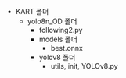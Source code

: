 - KART 폴더 
	- yolo8n_OD 폴더
		- following2.py
		- models 폴더
			- best.onnx
		- yolov8 폴더
			- utils, init, YOLOv8.py
